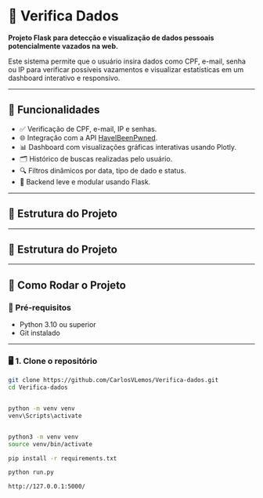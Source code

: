 # 🔐 Verifica Dados

**Projeto Flask para detecção e visualização de dados pessoais potencialmente vazados na web.**

Este sistema permite que o usuário insira dados como CPF, e-mail, senha ou IP para verificar possíveis vazamentos e visualizar estatísticas em um dashboard interativo e responsivo.

---

## 🧠 Funcionalidades

- ✅ Verificação de CPF, e-mail, IP e senhas.
- 🌐 Integração com a API [HaveIBeenPwned](https://haveibeenpwned.com/API).
- 📊 Dashboard com visualizações gráficas interativas usando Plotly.
- 🗂️ Histórico de buscas realizadas pelo usuário.
- 🔍 Filtros dinâmicos por data, tipo de dado e status.
- 🧱 Backend leve e modular usando Flask.

---

## 📁 Estrutura do Projeto




---

## 📁 Estrutura do Projeto


---

## 🚀 Como Rodar o Projeto

### 🔧 Pré-requisitos

- Python 3.10 ou superior
- Git instalado

---

### 🖥️ 1. Clone o repositório

```bash
git clone https://github.com/CarlosVLemos/Verifica-dados.git
cd Verifica-dados


python -m venv venv
venv\Scripts\activate


python3 -m venv venv
source venv/bin/activate

pip install -r requirements.txt

python run.py

http://127.0.0.1:5000/
